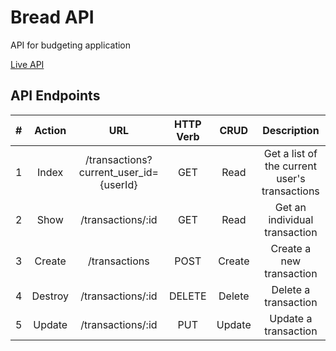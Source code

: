 # Bread API

API for budgeting application


[Live API](https://thawing-woodland-27640.herokuapp.com/)

## API Endpoints
| #      | Action      | URL                                     | HTTP Verb  | CRUD   | Description                                   |
| :----: | :----:      | :----:                                  |   :----:     | :----: | :----:                                      |
| 1      | Index       | /transactions?current_user_id={userId}  | GET        | Read   | Get a list of the current user's transactions |
| 2      | Show        | /transactions/:id                       | GET        | Read   | Get an individual transaction                 |
| 3      | Create      | /transactions                           | POST       | Create | Create a new transaction                      |
| 4      | Destroy     | /transactions/:id                       | DELETE     | Delete | Delete a transaction                          |
| 5      | Update      | /transactions/:id                       | PUT        | Update | Update a transaction                          |
